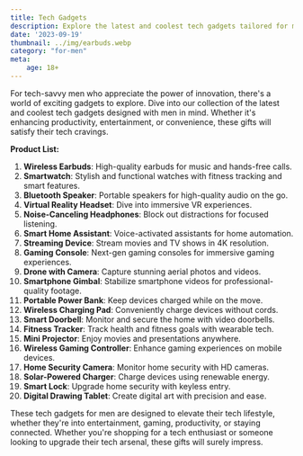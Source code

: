 ```yaml
---
title: Tech Gadgets
description: Explore the latest and coolest tech gadgets tailored for men with a passion for technology.
date: '2023-09-19'
thumbnail: ../img/earbuds.webp
category: "for-men"
meta:
    age: 18+
---
```

For tech-savvy men who appreciate the power of innovation, there's a world of exciting gadgets to explore. Dive into our collection of the latest and coolest tech gadgets designed with men in mind. Whether it's enhancing productivity, entertainment, or convenience, these gifts will satisfy their tech cravings.

**Product List:**
1. **Wireless Earbuds**: High-quality earbuds for music and hands-free calls.
2. **Smartwatch**: Stylish and functional watches with fitness tracking and smart features.
3. **Bluetooth Speaker**: Portable speakers for high-quality audio on the go.
4. **Virtual Reality Headset**: Dive into immersive VR experiences.
5. **Noise-Canceling Headphones**: Block out distractions for focused listening.
6. **Smart Home Assistant**: Voice-activated assistants for home automation.
7. **Streaming Device**: Stream movies and TV shows in 4K resolution.
8. **Gaming Console**: Next-gen gaming consoles for immersive gaming experiences.
9. **Drone with Camera**: Capture stunning aerial photos and videos.
10. **Smartphone Gimbal**: Stabilize smartphone videos for professional-quality footage.
11. **Portable Power Bank**: Keep devices charged while on the move.
12. **Wireless Charging Pad**: Conveniently charge devices without cords.
13. **Smart Doorbell**: Monitor and secure the home with video doorbells.
14. **Fitness Tracker**: Track health and fitness goals with wearable tech.
15. **Mini Projector**: Enjoy movies and presentations anywhere.
16. **Wireless Gaming Controller**: Enhance gaming experiences on mobile devices.
17. **Home Security Camera**: Monitor home security with HD cameras.
18. **Solar-Powered Charger**: Charge devices using renewable energy.
19. **Smart Lock**: Upgrade home security with keyless entry.
20. **Digital Drawing Tablet**: Create digital art with precision and ease.

These tech gadgets for men are designed to elevate their tech lifestyle, whether they're into entertainment, gaming, productivity, or staying connected. Whether you're shopping for a tech enthusiast or someone looking to upgrade their tech arsenal, these gifts will surely impress.
